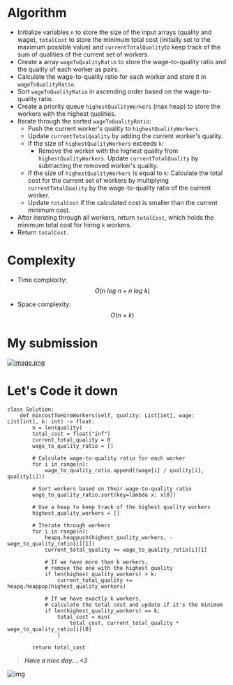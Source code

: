 # Algorithm
- Initialize variables `n` to store the size of the input arrays (quality and wage), `totalCost` to store the minimum total cost (initially set to the maximum possible value) and `currentTotalQuality`to keep track of the sum of qualities of the current set of workers.
- Create a array `wageToQualityRatio` to store the wage-to-quality ratio and the quality of each worker as pairs.
- Calculate the wage-to-quality ratio for each worker and store it in `wageToQualityRatio`.
- Sort `wageToQualityRatio` in ascending order based on the wage-to-quality ratio.
- Create a priority queue `highestQualityWorkers` (max heap) to store the workers with the highest qualities.
- Iterate through the sorted `wageToQualityRatio`:
    - Push the current worker's quality to `highestQualityWorkers`.
    - Update `currentTotalQuality` by adding the current worker's quality.
    - If the size of `highestQualityWorkers` exceeds `k`:
        - Remove the worker with the highest quality from `highestQualityWorkers`. Update `currentTotalQuality` by subtracting the removed worker's quality.
    - If the size of `highestQualityWorkers` is equal to `k`:
Calculate the total cost for the current set of workers by multiplying `currentTotalQuality` by the wage-to-quality ratio of the current worker.
    - Update `totalCost` if the calculated cost is smaller than the current minimum cost.
- After iterating through all workers, return `totalCost`, which holds the minimum total cost for hiring `k` workers.
- Return `totalCost`.
# Complexity
- Time complexity: $$O(n\ log\ n+n\ log\ k)$$
<!-- Add your time complexity here, e.g. $$O(n)$$ -->

- Space complexity: $$O(n\  +\ k)$$
<!-- Add your space complexity here, e.g. $$O(n)$$ -->

# My submission
<a href = https://leetcode.com/problems/minimum-cost-to-hire-k-workers/submissions/1254846510/>![image.png](https://assets.leetcode.com/users/images/b2336fb2-431d-44a1-a82e-6da0e6a4dd1d_1715398378.2021499.png)</a>

# Let's Code it down
```
class Solution:
    def mincostToHireWorkers(self, quality: List[int], wage: List[int], k: int) -> float:
        n = len(quality)
        total_cost = float("inf")
        current_total_quality = 0
        wage_to_quality_ratio = []

        # Calculate wage-to-quality ratio for each worker
        for i in range(n):
            wage_to_quality_ratio.append((wage[i] / quality[i], quality[i]))

        # Sort workers based on their wage-to-quality ratio
        wage_to_quality_ratio.sort(key=lambda x: x[0])

        # Use a heap to keep track of the highest quality workers
        highest_quality_workers = []

        # Iterate through workers
        for i in range(n):
            heapq.heappush(highest_quality_workers, -wage_to_quality_ratio[i][1])
            current_total_quality += wage_to_quality_ratio[i][1]

            # If we have more than k workers, 
            # remove the one with the highest quality
            if len(highest_quality_workers) > k:
                current_total_quality += heapq.heappop(highest_quality_workers)

            # If we have exactly k workers, 
            # calculate the total cost and update if it's the minimum
            if len(highest_quality_workers) == k:
                total_cost = min(
                    total_cost, current_total_quality * wage_to_quality_ratio[i][0]
                )

        return total_cost
```
>***Have a nice day... <3***

![img](https://i.imgflip.com/415oth.gif)

